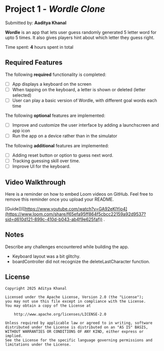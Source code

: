 # Project 1 - *Wordle Clone*

Submitted by: **Aaditya Khanal**

**Wordle** is an app that lets user guess randomly generated 5 letter word for upto 5 times. It also gives players hint about which letter they guess right.

Time spent: **4** hours spent in total

## Required Features

The following **required** functionality is completed:

- [ ] App displays a keyboard on the screen
- [ ] When tapping on the keyboard, a letter is shown or deleted (letter selected)
- [ ] User can play a basic version of Wordle, with different goal words each time

The following **optional** features are implemented:

- [ ] Improve and customize the user interface by adding a launchscreen and app icon
- [ ] Run the app on a device rather than in the simulator

The following **additional** features are implemented:

- [ ] Adding reset button or option to guess next word.
- [ ] Tracking guessing skill over time.
- [ ] Improve UI for the keyboard.

## Video Walkthrough

Here is a reminder on how to embed Loom videos on GitHub. Feel free to remove this reminder once you upload your README. 

[Guide]]([https://www.youtube.com/watch?v=GA92eKlYio4](https://www.loom.com/share/f65efa95ff864f5cbcc22159a92d9537?sid=d610d121-899c-410d-b043-ab4f9e625faf)) .


## Notes

Describe any challenges encountered while building the app.

- Keyboard layout was a bit glitchy.
- boardController did not recognize the deleteLastCharacter function.

## License

    Copyright 2025 Aditya Khanal

    Licensed under the Apache License, Version 2.0 (the "License");
    you may not use this file except in compliance with the License.
    You may obtain a copy of the License at

        http://www.apache.org/licenses/LICENSE-2.0

    Unless required by applicable law or agreed to in writing, software
    distributed under the License is distributed on an "AS IS" BASIS,
    WITHOUT WARRANTIES OR CONDITIONS OF ANY KIND, either express or implied.
    See the License for the specific language governing permissions and
    limitations under the License.
